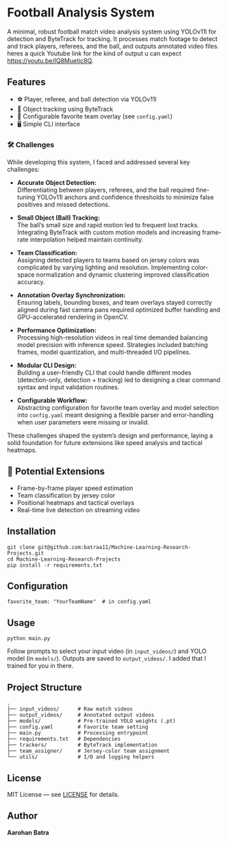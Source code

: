 # Football Analysis System

A minimal, robust football match video analysis system using YOLOv11l for detection and ByteTrack for tracking. It processes match footage to detect and track players, referees, and the ball, and outputs annotated video files.
heres a quick Youtube link for the kind of output u can expect https://youtu.be/IQ8Muetic8Q.

## Features
- ⚽ Player, referee, and ball detection via YOLOv11l
- 🎯 Object tracking using ByteTrack
- 🔧 Configurable favorite team overlay (see `config.yaml`)
- 🖥️ Simple CLI interface


### 🛠️ Challenges

While developing this system, I faced and addressed several key challenges:

- **Accurate Object Detection:**  
  Differentiating between players, referees, and the ball required fine-tuning YOLOv11l anchors and confidence thresholds to minimize false positives and missed detections.

- **Small Object (Ball) Tracking:**  
  The ball’s small size and rapid motion led to frequent lost tracks. Integrating ByteTrack with custom motion models and increasing frame-rate interpolation helped maintain continuity.

- **Team Classification:**  
  Assigning detected players to teams based on jersey colors was complicated by varying lighting and resolution. Implementing color-space normalization and dynamic clustering improved classification accuracy.

- **Annotation Overlay Synchronization:**  
  Ensuring labels, bounding boxes, and team overlays stayed correctly aligned during fast camera pans required optimized buffer handling and GPU-accelerated rendering in OpenCV.

- **Performance Optimization:**  
  Processing high-resolution videos in real time demanded balancing model precision with inference speed. Strategies included batching frames, model quantization, and multi-threaded I/O pipelines.

- **Modular CLI Design:**  
  Building a user-friendly CLI that could handle different modes (detection-only, detection + tracking) led to designing a clear command syntax and input validation routines.

- **Configurable Workflow:**  
  Abstracting configuration for favorite team overlay and model selection into `config.yaml` meant designing a flexible parser and error-handling when user parameters were missing or invalid.

These challenges shaped the system’s design and performance, laying a solid foundation for future extensions like speed analysis and tactical heatmaps.


## 🚀 Potential Extensions

- Frame-by-frame player speed estimation  
- Team classification by jersey color  
- Positional heatmaps and tactical overlays  
- Real-time live detection on streaming video  

## Installation
    git clone git@github.com:batraa11/Machine-Learning-Research-Projects.git
    cd Machine-Learning-Research-Projects
    pip install -r requirements.txt

## Configuration
    favorite_team: "YourTeamName"  # in config.yaml

## Usage
    python main.py
Follow prompts to select your input video (in `input_videos/`) and YOLO model (in `models/`). Outputs are saved to `output_videos/`. I added that I trained for you in there.

## Project Structure
    .
    ├── input_videos/      # Raw match videos
    ├── output_videos/     # Annotated output videos
    ├── models/            # Pre-trained YOLO weights (.pt)
    ├── config.yaml        # Favorite team setting
    ├── main.py            # Processing entrypoint
    ├── requirements.txt   # Dependencies
    ├── trackers/          # ByteTrack implementation
    ├── team_assigner/     # Jersey-color team assignment
    └── utils/             # I/O and logging helpers

## License
MIT License — see [LICENSE](LICENSE) for details.

## Author
**Aarohan Batra**
